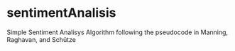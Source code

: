 sentimentAnalisis
=================

Simple Sentiment Analisys Algorithm following the pseudocode in Manning, Raghavan, and Schütze
